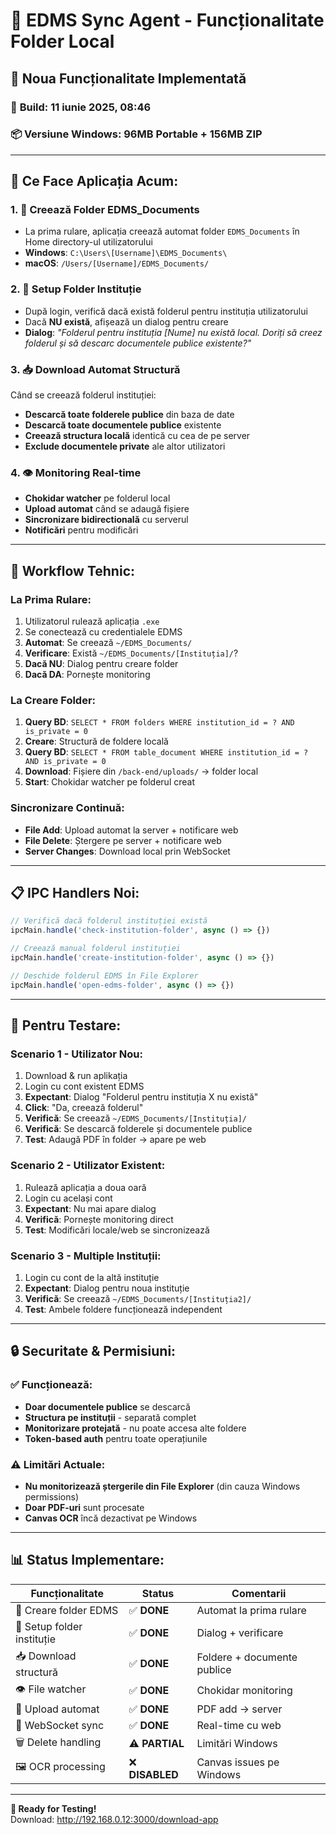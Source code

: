 # 📁 EDMS Sync Agent - Funcționalitate Folder Local

## 🎯 **Noua Funcționalitate Implementată**

### 📅 **Build: 11 iunie 2025, 08:46**
### 📦 **Versiune Windows**: 96MB Portable + 156MB ZIP

---

## 🚀 **Ce Face Aplicația Acum:**

### 1. **📂 Creează Folder EDMS_Documents**
- La prima rulare, aplicația creează automat folder `EDMS_Documents` în Home directory-ul utilizatorului
- **Windows**: `C:\Users\[Username]\EDMS_Documents\`
- **macOS**: `/Users/[Username]/EDMS_Documents/`

### 2. **🏢 Setup Folder Instituție**
- După login, verifică dacă există folderul pentru instituția utilizatorului
- Dacă **NU există**, afișează un dialog pentru creare
- **Dialog**: *"Folderul pentru instituția [Nume] nu există local. Doriți să creez folderul și să descarc documentele publice existente?"*

### 3. **📥 Download Automat Structură**
Când se creează folderul instituției:
- **Descarcă toate folderele publice** din baza de date
- **Descarcă toate documentele publice** existente
- **Creează structura locală** identică cu cea de pe server
- **Exclude documentele private** ale altor utilizatori

### 4. **👁️ Monitoring Real-time**
- **Chokidar watcher** pe folderul local
- **Upload automat** când se adaugă fișiere
- **Sincronizare bidirectională** cu serverul
- **Notificări** pentru modificări

---

## 🔧 **Workflow Tehnic:**

### **La Prima Rulare:**
1. Utilizatorul rulează aplicația `.exe`
2. Se conectează cu credentialele EDMS
3. **Automat**: Se creează `~/EDMS_Documents/`
4. **Verificare**: Există `~/EDMS_Documents/[Instituția]/`?
5. **Dacă NU**: Dialog pentru creare folder
6. **Dacă DA**: Pornește monitoring

### **La Creare Folder:**
1. **Query BD**: `SELECT * FROM folders WHERE institution_id = ? AND is_private = 0`
2. **Creare**: Structură de foldere locală
3. **Query BD**: `SELECT * FROM table_document WHERE institution_id = ? AND is_private = 0`
4. **Download**: Fișiere din `/back-end/uploads/` → folder local
5. **Start**: Chokidar watcher pe folderul creat

### **Sincronizare Continuă:**
- **File Add**: Upload automat la server + notificare web
- **File Delete**: Ștergere pe server + notificare web  
- **Server Changes**: Download local prin WebSocket

---

## 📋 **IPC Handlers Noi:**

```javascript
// Verifică dacă folderul instituției există
ipcMain.handle('check-institution-folder', async () => {})

// Creează manual folderul instituției  
ipcMain.handle('create-institution-folder', async () => {})

// Deschide folderul EDMS în File Explorer
ipcMain.handle('open-edms-folder', async () => {})
```

---

## 🧪 **Pentru Testare:**

### **Scenario 1 - Utilizator Nou:**
1. Download & run aplikația 
2. Login cu cont existent EDMS
3. **Expectant**: Dialog "Folderul pentru instituția X nu există"
4. **Click**: "Da, creează folderul"
5. **Verifică**: Se creează `~/EDMS_Documents/[Instituția]/`
6. **Verifică**: Se descarcă folderele și documentele publice
7. **Test**: Adaugă PDF în folder → apare pe web

### **Scenario 2 - Utilizator Existent:**
1. Rulează aplicația a doua oară
2. Login cu același cont
3. **Expectant**: Nu mai apare dialog
4. **Verifică**: Pornește monitoring direct
5. **Test**: Modificări locale/web se sincronizează

### **Scenario 3 - Multiple Instituții:**
1. Login cu cont de la altă instituție
2. **Expectant**: Dialog pentru noua instituție
3. **Verifică**: Se creează `~/EDMS_Documents/[Instituția2]/`
4. **Test**: Ambele foldere funcționează independent

---

## 🔒 **Securitate & Permisiuni:**

### ✅ **Funcționează:**
- **Doar documentele publice** se descarcă
- **Structura pe instituții** - separată complet
- **Monitorizare protejată** - nu poate accesa alte foldere
- **Token-based auth** pentru toate operațiunile

### ⚠️ **Limitări Actuale:**
- **Nu monitorizează ștergerile din File Explorer** (din cauza Windows permissions)
- **Doar PDF-uri** sunt procesate
- **Canvas OCR** încă dezactivat pe Windows

---

## 📊 **Status Implementare:**

| Funcționalitate | Status | Comentarii |
|-----------------|--------|------------|
| 📂 Creare folder EDMS | ✅ **DONE** | Automat la prima rulare |
| 🏢 Setup folder instituție | ✅ **DONE** | Dialog + verificare |
| 📥 Download structură | ✅ **DONE** | Foldere + documente publice |
| 👁️ File watcher | ✅ **DONE** | Chokidar monitoring |
| 🔄 Upload automat | ✅ **DONE** | PDF add → server |
| 📡 WebSocket sync | ✅ **DONE** | Real-time cu web |
| 🗑️ Delete handling | ⚠️ **PARTIAL** | Limitări Windows |
| 🖼️ OCR processing | ❌ **DISABLED** | Canvas issues pe Windows |

---

**🎉 Ready for Testing!**  
Download: http://192.168.0.12:3000/download-app 